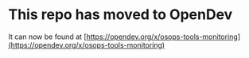 # This repo has moved to OpenDev

It can now be found at [https://opendev.org/x/osops-tools-monitoring](https://opendev.org/x/osops-tools-monitoring)
